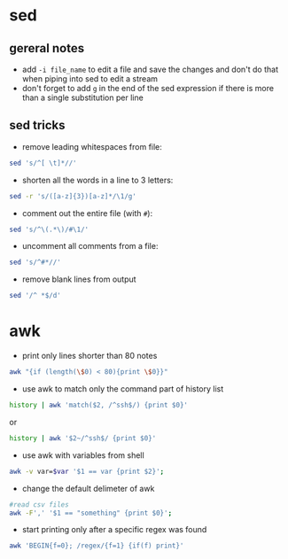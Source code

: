 # sed

## gereral notes

* add ```-i file_name``` to edit a file and save the changes and don't do that when piping into sed to edit a stream
* don't forget to add ```g``` in the end of the sed expression if there is more than a single substitution per line

## sed tricks

* remove leading whitespaces from file:

```bash
sed 's/^[ \t]*//'
```

* shorten all the words in a line to 3 letters:

```bash
sed -r 's/([a-z]{3})[a-z]*/\1/g'
```

* comment out the entire file (with `#`):

```bash
sed 's/^\(.*\)/#\1/'
```

* uncomment all comments from a file:

```bash
sed 's/^#*//'
```

* remove blank lines from output

```bash
sed '/^ *$/d'
```

# awk

* print only lines shorter than 80 notes

```bash
awk "{if (length(\$0) < 80){print \$0}}"
```

* use awk to match only the command part of history list

```bash
history | awk 'match($2, /^ssh$/) {print $0}'
```

or

```bash
history | awk '$2~/^ssh$/ {print $0}'
```

* use awk with variables from shell

```bash
awk -v var=$var '$1 == var {print $2}';
```

* change the default delimeter of awk

```bash
#read csv files
awk -F',' '$1 == "something" {print $0}';
```

* start printing only after a specific regex was found

```bash
awk 'BEGIN{f=0}; /regex/{f=1} {if(f) print}'
```
